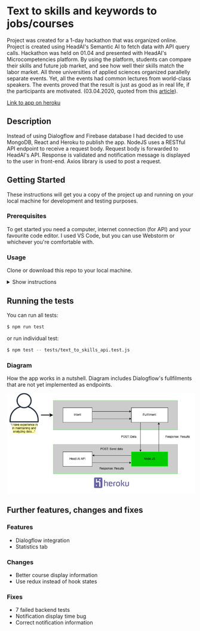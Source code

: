 # Text to skills and keywords to jobs/courses

Project was created for a 1-day hackathon that was organized online.
Project is created using HeadAI's Semantic AI to fetch data with API query calls. Hackathon was
held on 01.04 and presented with HeadAI's Microcompetencies platform. By using the platform, students can compare their skills and future job market, 
and see how well their skills match the labor market. All three universities of applied sciences organized parallelly separate events. Yet, all the events had common lectures from world-class speakers. 
The events proved that the result is just as good as in real life, if the participants are motivated.
(03.04.2020, quoted from this <a href="https://www.3amk.fi/en/2020/04/03/first-virtual-hackathon-succeeded-beyond-expectations/">article</a>). 

<a href="https://headai-text-to-skills-85t5322.herokuapp.com/">Link to app on heroku</a>

## Description
Instead of using Dialogflow and Firebase database I had decided to use MongoDB, React and Heroku to publish the app. 
NodeJS uses a RESTful API endpoint to receive a request body. Request body is forwarded to HeadAI's API. 
Response is validated and notification message is displayed to the user in front-end. Axios library is used to post a request.

## Getting Started
These instructions will get you a copy of the project up and running on your local machine for development and testing purposes.

### Prerequisites
To get started you need a computer, internet connection (for API) and your favourite code editor. I used VS Code, but you can use Webstorm or whichever you're comfortable with.

### Usage
Clone or download this repo to your local machine.
<details><summary>Show instructions</summary>

1. Open project in code editor.

2. Install node_module packages:
```sh 
$ npm install
```

3. Start backend server from terminal:
```sh 
$ npm run dev
```
4. Launch a second terminal and navigate to client directory and run:
```sh 
$ npm start
```

</details>

## Running the tests
You can run all tests:
```sh 
$ npm run test 
```
or run individual test:
```sh 
$ npm test -- tests/text_to_skills_api.test.js
```

### Diagram
How the app works in a nutshell.
Diagram includes Dialogflow's fullfilments that are not yet implemented as endpoints.
<p align = "center">
<img src="readme_images/hackathon_diagram.png" alt="hackathon_diagram" width="600">
</p>

## Further features, changes and fixes
### Features
<ul>
  <li>Dialogflow integration</li>
  <li>Statistics tab</li>
</ul>

### Changes

<ul>
  <li>Better course display information</li>
  <li>Use redux instead of hook states</li>
</ul>

### Fixes

<ul>
  <li>7 failed backend tests</li>
  <li>Notification display time bug</li>
  <li>Correct notification information</li>
</ul>
